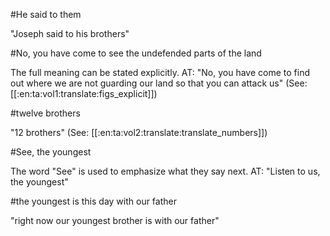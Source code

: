 #He said to them

"Joseph said to his brothers"

#No, you have come to see the undefended parts of the land

The full meaning can be stated explicitly. AT: "No, you have come to find out where we are not guarding our land so that you can attack us" (See: [[:en:ta:vol1:translate:figs_explicit]])

#twelve brothers

"12 brothers" (See: [[:en:ta:vol2:translate:translate_numbers]])

#See, the youngest

The word "See" is used to emphasize what they say next. AT: "Listen to us, the youngest"

#the youngest is this day with our father

"right now our youngest brother is with our father"
